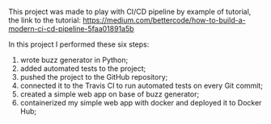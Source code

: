 This project was made to play with CI/CD pipeline by example of tutorial,
the link to the tutorial: 
https://medium.com/bettercode/how-to-build-a-modern-ci-cd-pipeline-5faa01891a5b

In this project I performed these six steps:
1. wrote buzz generator in Python;
2. added automated tests to the project;
3. pushed the project to the GitHub repository;
4. connected it to the Travis CI to run automated tests on every Git commit;
5. created a simple web app on base of buzz generator;
6. containerized my simple web app with docker and deployed it to Docker Hub;